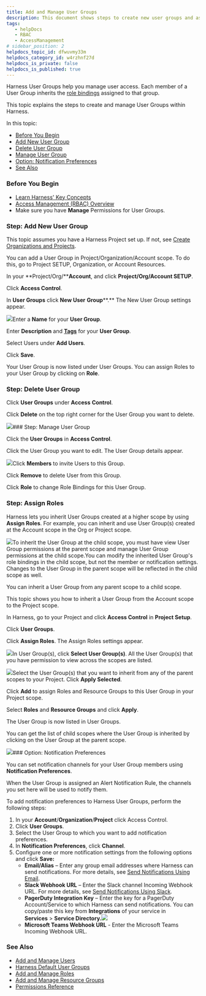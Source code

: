 ```yaml
---
title: Add and Manage User Groups
description: This document shows steps to create new user groups and assign roles to them.
tags: 
   - helpDocs
   - RBAC
   - AccessManagement
# sidebar_position: 2
helpdocs_topic_id: dfwuvmy33m
helpdocs_category_id: w4rzhnf27d
helpdocs_is_private: false
helpdocs_is_published: true
---
```


Harness User Groups help you manage user access. Each member of a User Group inherits the [role bindings](/article/vz5cq0nfg2-rbac-in-harness#role_assignment) assigned to that group.

This topic explains the steps to create and manage User Groups within Harness.

In this topic:

* [Before You Begin](/article/dfwuvmy33m-add-user-groups#before_you_begin)
* [Add New User Group](/article/dfwuvmy33m-add-user-groups#add_new_user_group)
* [Delete User Group](/article/dfwuvmy33m-add-user-groups#step_delete_user_group)
* [Manage User Group](/article/dfwuvmy33m-add-user-groups#step_manage_user_group)
* [Option: Notification Preferences](/article/dfwuvmy33m-add-user-groups#option_notification_preferences)
* [See Also](/article/dfwuvmy33m-add-user-groups#see_also)

### Before You Begin

* [Learn Harness' Key Concepts](https://ngdocs.harness.io/article/hv2758ro4e-learn-harness-key-concepts)
* [Access Management (RBAC) Overview](/article/vz5cq0nfg2-rbac-in-harness)
* Make sure you have **Manage** Permissions for User Groups.

### Step: Add New User Group

This topic assumes you have a Harness Project set up. If not, see [Create Organizations and Projects](https://ngdocs.harness.io/article/36fw2u92i4-create-an-organization).

You can add a User Group in Project/Organization/Account scope. To do this, go to Project SETUP, Organization, or Account Resources.

In your **Project/Org/****Account**, and click **Project/Org/Account SETUP**.

Click **Access Control**.

In **User Groups** click **New User** **Group****.** The New User Group settings appear.

![](https://files.helpdocs.io/i5nl071jo5/articles/hyoe7qcaz6/1620650358109/screenshot-2021-05-10-at-6-08-00-pm.png)Enter a **Name** for your **User Group**.

Enter **Description** and [**Tags**](/article/i8t053o0sq) for your **User Group**.

Select Users under **Add Users**.

Click **Save**.

Your User Group is now listed under User Groups. You can assign Roles to your User Group by clicking on **Role**.

### Step: Delete User Group

Click **User Groups** under **Access** **Control**.

Click **Delete** on the top right corner for the User Group you want to delete.

![](https://files.helpdocs.io/i5nl071jo5/articles/dfwuvmy33m/1620748201889/screenshot-2021-05-11-at-9-18-57-pm.png)### Step: Manage User Group

Click the **User Groups** in **Access Control**.

Click the User Group you want to edit. The User Group details appear.

![](https://files.helpdocs.io/i5nl071jo5/articles/dfwuvmy33m/1620783514596/screenshot-2021-05-11-at-9-28-49-pm.png)Click **Members** to invite Users to this Group.

Click **Remove** to delete User from this Group.

Click **Role** to change Role Bindings for this User Group.

### Step: Assign Roles

Harness lets you inherit User Groups created at a higher scope by using **Assign Roles**. For example, you can inherit and use User Group(s) created at the Account scope in the Org or Project scope.

![](https://files.helpdocs.io/i5nl071jo5/articles/dfwuvmy33m/1654501769451/screenshot-2022-06-06-at-12-01-40-pm.png)To inherit the User Group at the child scope, you must have view User Group permissions at the parent scope and manage User Group permissions at the child scope.​​You can modify the inherited User Group's role bindings in the child scope, but not the member or notification settings. Changes to the User Group in the parent scope will be reflected in the child scope as well.​

You can inherit a User Group from any parent scope to a child scope.

This topic shows you how to inherit a User Group from the Account scope to the Project scope.

In Harness, go to your Project and click **Access Control** in **Project Setup**.

Click **User Groups**.

Click **Assign Roles**. The Assign Roles settings appear.

![](https://files.helpdocs.io/i5nl071jo5/articles/dfwuvmy33m/1654511773291/screenshot-2022-06-06-at-4-05-48-pm.png)In User Group(s), click **Select User Group(s)**. All the User Group(s) that you have permission to view across the scopes are listed.

![](https://files.helpdocs.io/i5nl071jo5/articles/dfwuvmy33m/1654512010443/screenshot-2022-06-06-at-4-08-36-pm.png)Select the User Group(s) that you want to inherit from any of the parent scopes to your Project. Click **Apply Selected**.

Click **Add** to assign Roles and Resource Groups to this User Group in your Project scope.

Select **Roles** and **Resource Groups** and click **Apply**.

The User Group is now listed in User Groups.

You can get the list of child scopes where the User Group is inherited by clicking on the User Group at the parent scope.

![](https://files.helpdocs.io/i5nl071jo5/articles/dfwuvmy33m/1654582159631/screenshot-2022-06-07-at-11-36-07-am.png)### Option: Notification Preferences

You can set notification channels for your User Group members using **Notification Preferences**.

When the User Group is assigned an Alert Notification Rule, the channels you set here will be used to notify them.

To add notification preferences to Harness User Groups, perform the following steps:

1. In your **Account**/**Organization**/**Project** click Access Control.
2. Click **User Groups**.
3. Select the User Group to which you want to add notification preferences.
4. In **Notification Preferences**, click **Channel**.
5. Configure one or more notification settings from the following options and click **Save:**
	* **Email/Alias** – Enter any group email addresses where Harness can send notifications. For more details, see [Send Notifications Using Email](/article/d43r71g20s-add-smtp-configuration#option_send_notifications_for_a_user_group_using_email).
	* **Slack Webhook URL** – Enter the Slack channel Incoming Webhook URL. For more details, see [Send Notifications Using Slack](/article/h5n2oj8y5y).
	* **PagerDuty Integration Key** – Enter the key for a PagerDuty Account/Service to which Harness can send notifications. You can copy/paste this key from **Integrations** of your service in **Services** > **Service Directory.**![](https://files.helpdocs.io/i5nl071jo5/articles/dfwuvmy33m/1638194176394/screenshot-2021-11-29-at-7-24-29-pm.png)
	* **Microsoft Teams Webhook URL** - Enter the Microsoft Teams Incoming Webhook URL.

### See Also

* [Add and Manage Users](/article/hyoe7qcaz6-add-users)
* [Harness Default User Groups](/article/n3cel7d8re-harness-default-user-groups)
* [Add and Manage Roles](https://ngdocs.harness.io/article/tsons9mu0v-add-roles)
* [Add and Manage Resource Groups](https://ngdocs.harness.io/article/yp4xj36xro-add-resource-groups)
* [Permissions Reference](/article/yaornnqh0z-permissions-reference)

